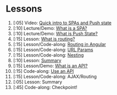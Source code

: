 # Lessons

1. [:05] Video: [Quick intro to SPAs and Push state](video_intro_to_spa.md)
1. [:10] Lecture/Demo: [What is a SPA?](what_is_a_spa.md)
1. [:10] Lecture/Demo: [What is Push State?](what_is_push_state.md)
1. [:15] Lesson: [What is routing?](what_is_routing.md)
1. [:15] Lesson/Code-along: [Routing in Angular](routing.md)
1. [:15] Lesson/Code-along: [URL Params](url_params.md)
1. [:15] Lesson/Code-along: [Nesting](nesting.md)
1. [:10] Lesson: [Summary](routing_summary.md)
1. [:15] Lesson/Demo: [What is an API?](what_is_an_api.md)
1. [:15] Code-along: [Use an API](use_an_api.md)
1. [:15] Lesson/Code-along: AJAX/Routing
1. [:05] Lesson: Summary
1. [:45] Code-along: Checkpoint!
